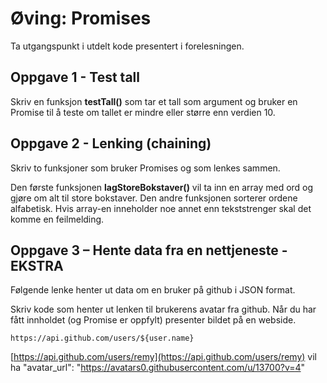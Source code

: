 # Øving: Promises
Ta utgangspunkt i utdelt kode presentert i forelesningen.

## Oppgave 1 - Test tall
Skriv en funksjon **testTall()** som tar et tall som argument og bruker en Promise til å teste om
tallet er mindre eller større enn verdien 10.

## Oppgave 2 - Lenking (chaining)
Skriv to funksjoner som bruker Promises og som lenkes sammen.

Den første funksjonen **lagStoreBokstaver()** vil ta inn en array med ord og gjøre om alt til
store bokstaver. Den andre funksjonen sorterer ordene alfabetisk. Hvis array-en inneholder
noe annet enn tekststrenger skal det komme en feilmelding.

## Oppgave 3 – Hente data fra en nettjeneste - EKSTRA
Følgende lenke henter ut data om en bruker på github i JSON format.

Skriv kode som henter ut lenken til brukerens avatar fra github. Når du har fått innholdet (og
Promise er oppfylt) presenter bildet på en webside.

```https://api.github.com/users/${user.name}```

[https://api.github.com/users/remy](https://api.github.com/users/remy) vil ha "avatar_url": "https://avatars0.githubusercontent.com/u/13700?v=4"